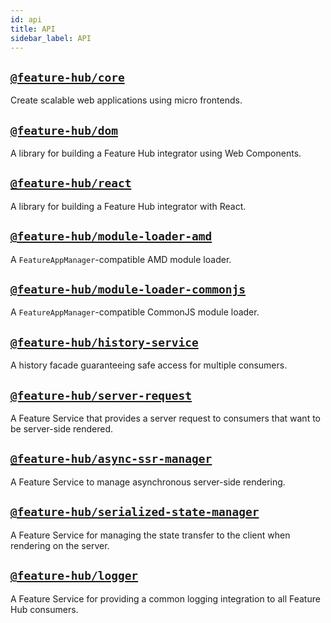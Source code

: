 ```yaml
---
id: api
title: API
sidebar_label: API
---
```


## [`@feature-hub/core`](/@feature-hub/core)

Create scalable web applications using micro frontends.

## [`@feature-hub/dom`](/@feature-hub/dom)

A library for building a Feature Hub integrator using Web Components.

## [`@feature-hub/react`](/@feature-hub/react)

A library for building a Feature Hub integrator with React.

## [`@feature-hub/module-loader-amd`](/@feature-hub/module-loader-amd)

A `FeatureAppManager`-compatible AMD module loader.

## [`@feature-hub/module-loader-commonjs`](/@feature-hub/module-loader-commonjs)

A `FeatureAppManager`-compatible CommonJS module loader.

## [`@feature-hub/history-service`](/@feature-hub/history-service)

A history facade guaranteeing safe access for multiple consumers.

## [`@feature-hub/server-request`](/@feature-hub/server-request)

A Feature Service that provides a server request to consumers that want to be
server-side rendered.

## [`@feature-hub/async-ssr-manager`](/@feature-hub/async-ssr-manager)

A Feature Service to manage asynchronous server-side rendering.

## [`@feature-hub/serialized-state-manager`](/@feature-hub/serialized-state-manager)

A Feature Service for managing the state transfer to the client when rendering
on the server.

## [`@feature-hub/logger`](/@feature-hub/logger)

A Feature Service for providing a common logging integration to all Feature Hub
consumers.
